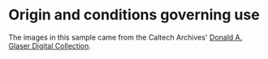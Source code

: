 Origin and conditions governing use
===================================

The images in this sample came from the Caltech Archives' [Donald A. Glaser Digital Collection](http://glaser.library.caltech.edu).

